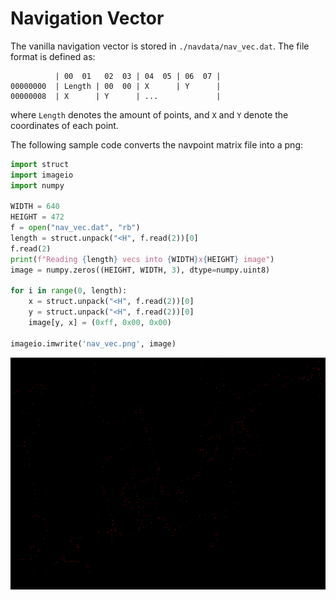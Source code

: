 # Navigation Vector
The vanilla navigation vector is stored in `./navdata/nav_vec.dat`.
The file format is defined as:
```
          | 00  01   02  03 | 04  05 | 06  07 |
00000000  | Length | 00  00 | X      | Y      |
00000008  | X      | Y      | ...             |
```
where `Length` denotes the amount of points, and `X` and `Y` denote the coordinates of each point.

The following sample code converts the navpoint matrix file into a png:
```python
import struct
import imageio
import numpy

WIDTH = 640
HEIGHT = 472
f = open("nav_vec.dat", "rb")
length = struct.unpack("<H", f.read(2))[0]
f.read(2)
print(f"Reading {length} vecs into {WIDTH}x{HEIGHT} image")
image = numpy.zeros((HEIGHT, WIDTH, 3), dtype=numpy.uint8)

for i in range(0, length):
    x = struct.unpack("<H", f.read(2))[0]
    y = struct.unpack("<H", f.read(2))[0]
    image[y, x] = (0xff, 0x00, 0x00)

imageio.imwrite('nav_vec.png', image)
```
![image](nav_vec.png)

